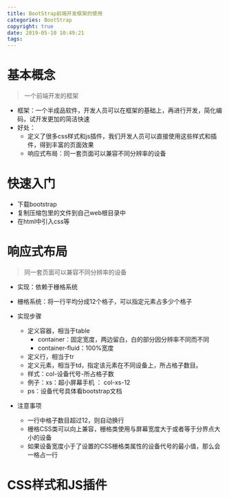 ```yaml
---
title: BootStrap前端开发框架的使用
categories: BootStrap
copyright: true
date: 2019-05-10 10:49:21
tags:
---
```


# 基本概念
> 一个前端开发的框架

- 框架：一个半成品软件，开发人员可以在框架的基础上，再进行开发，简化编码，试开发更加的简洁快速
- 好处：
	- 定义了很多css样式和js插件，我们开发人员可以直接使用这些样式和插件，得到丰富的页面效果
	- 响应式布局：同一套页面可以兼容不同分辨率的设备

# 快速入门
- 下载bootstrap
- 复制压缩包里的文件到自己web根目录中
- 在html中引入css等


# 响应式布局
> 同一套页面可以兼容不同分辨率的设备

- 实现：依赖于栅格系统
- 栅格系统：将一行平均分成12个格子，可以指定元素占多少个格子
- 实现步骤
	- 定义容器，相当于table
		- container：固定宽度，两边留白，白的部分因分辨率不同而不同
		- container-fluid：100%宽度
	- 定义行，相当于tr
	- 定义元素，相当于td，指定该元素在不同设备上，所占格子数目。
	- 样式：col-设备代号-所占格子数
	- 例子：xs：超小屏幕手机 ： col-xs-12
	- ps：设备代号具体看bootstrap文档


- 注意事项
	- 一行中格子数目超过12，则自动换行
	- 栅格CSS类可以向上兼容，栅格类使用与屏幕宽度大于或者等于分界点大小的设备
	- 如果设备宽度小于了设置的CSS栅格类属性的设备代号的最小值，那么会一格占一行




# CSS样式和JS插件